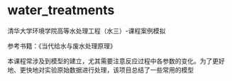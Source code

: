 # water_treatments
清华大学环境学院高等水处理工程（水三）-课程案例模拟

参考书籍：《当代给水与废水处理原理》

本课程常涉及到模型的建立，尤其需要注意反应过程中各参数的变化。为了更好地、更快地对实验原始数据进行处理，该项目总结了一些常用的模型